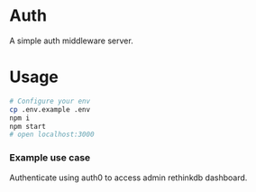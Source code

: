 # Auth

A simple auth middleware server.

# Usage

```bash
# Configure your env
cp .env.example .env
npm i
npm start
# open localhost:3000
```

### Example use case

Authenticate using auth0 to access admin rethinkdb dashboard.





